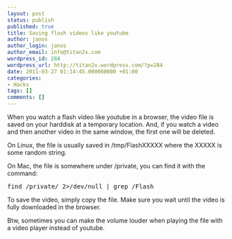 ```yaml
---
layout: post
status: publish
published: true
title: Saving flash videos like youtube
author: janos
author_login: janos
author_email: info@titan2x.com
wordpress_id: 284
wordpress_url: http://titan2x.wordpress.com/?p=284
date: 2011-03-27 01:14:45.000000000 +01:00
categories:
- Hacks
tags: []
comments: []
---
```

When you watch a flash video like youtube in a browser, the video file is saved on your harddisk at a temporary location. And, if you watch a video and then another video in the same window, the first one will be deleted.

On Linux, the file is usually saved in /tmp/FlashXXXXX where the XXXXX is some random string.

On Mac, the file is somewhere under /private, you can find it with the command:
<pre>find /private/ 2&gt;/dev/null | grep /Flash</pre>
To save the video, simply copy the file. Make sure you wait until the video is fully downloaded in the browser.

Btw, sometimes you can make the volume louder when playing the file with a video player instead of youtube.
